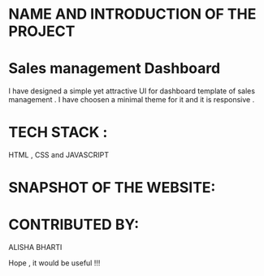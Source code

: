 # NAME AND INTRODUCTION OF THE PROJECT
# Sales management Dashboard
I have designed a simple yet attractive UI for dashboard template of sales management . I have choosen a minimal theme for it and it is responsive .

# TECH STACK :
HTML , CSS and JAVASCRIPT 

# SNAPSHOT OF THE WEBSITE:






# CONTRIBUTED BY:
ALISHA BHARTI

Hope , it would be useful !!!



